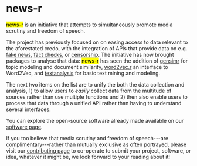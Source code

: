 # news-r

<mark>news-r</mark> is an initiative that attempts to simultaneously promote media scrutiny and freedom of speech.

The project has previously focused on on easing access to data relevant to the aforestated credo, with the integration of APIs that provide data on e.g. [fake news](https://github.com/news-r/hoaxy), [fact checks](https://github.com/news-r/factcheck), or [censorship](https://github.com/news-r/greatfire). The initiative has now brought packages to analyse that data: <mark>news-r</mark> has seen the addition of [gensimr](https://gensimr.news-r.org) for topic modeling and document similarity, [word2vec.r](https://word2vec.news-r.org) an interface to Word2Vec, and [textanalysis](https://textanalysis.news-r.org) for basic text mining and modeling.

The next two items on the list are to unify the both the data collection and analysis, 1) to allow users to _easily_ collect data from the multitude of sources rather than use multiple functions and 2) then also enable users to process that data through a unified API rather than having to understand several interfaces. 

You can explore the open-source software already made available on our [software page](/software).

If you too believe that media scrutiny and freedom of speech---are complimentary---rather than mutually exclusive as often portrayed, please visit our [contributing page](/contributing) to co-operate to submit your project, software, or idea, whatever it might be, we look forward to your reading about it!
